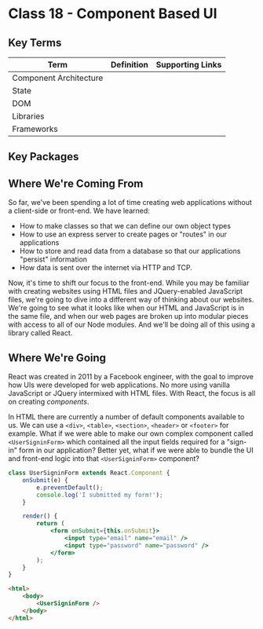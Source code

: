 # Class 18 - Component Based UI

## Key Terms

| Term                   | Definition | Supporting Links |
| ---------------------- | ---------- | ---------------- |
| Component Architecture |            |                  |
| State                  |            |                  |
| DOM                    |            |                  |
| Libraries              |            |                  |
| Frameworks             |            |                  |

## Key Packages

## Where We're Coming From

So far, we've been spending a lot of time creating web applications without a client-side or front-end. We have learned:

-   How to make classes so that we can define our own object types
-   How to use an express server to create pages or "routes" in our applications
-   How to store and read data from a database so that our applications "persist" information
-   How data is sent over the internet via HTTP and TCP.

Now, it's time to shift our focus to the front-end. While you may be familiar with creating websites using HTML files and JQuery-enabled JavaScript files, we're going to dive into a different way of thinking about our websites. We're going to see what it looks like when our HTML and JavaScript is in the same file, and when our web pages are broken up into modular pieces with access to all of our Node modules. And we'll be doing all of this using a library called React.

## Where We're Going

React was created in 2011 by a Facebook engineer, with the goal to improve how UIs were developed for web applications. No more using vanilla JavaScript or JQuery intermixed with HTML files. With React, the focus is all on creating _components_.

In HTML there are currently a number of default components available to us. We can use a `<div>`, `<table>`, `<section>`, `<header>` or `<footer>` for example. What if we were able to make our own complex component called `<UserSigninForm>` which contained all the input fields required for a "sign-in" form in our application? Better yet, what if we were able to bundle the UI and front-end logic into that `<UserSigninForm>` component?

```jsx
class UserSigninForm extends React.Component {
    onSubmit(e) {
        e.preventDefault();
        console.log('I submitted my form!');
    }

    render() {
        return (
            <form onSubmit={this.onSubmit}>
                <input type="email" name="email" />
                <input type="password" name="password" />
            </form>
        );
    }
}
```

```html
<html>
    <body>
        <UserSigninForm />
    </body>
</html>
```
